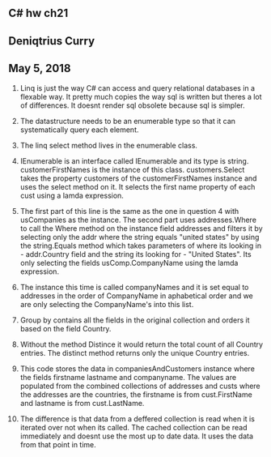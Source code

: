 ## C# hw ch21 
## Deniqtrius Curry
## May 5, 2018

1. Linq is just the way C# can access and query relational databases in a flexable way. It pretty much copies the way sql is written but theres a lot of differences. 
It doesnt render sql obsolete because sql is simpler. 

2. The datastructure needs to be an enumerable type so that it can systematically query each element. 

3. The linq select method lives in the enumerable class. 

4. IEnumerable<string> is an interface called IEnumerable and its type is string. customerFirstNames is the 
instance of this class. customers.Select takes the property customers of the customerFirstNames instance and uses 
the select method on it. It selects the first name property of each cust using a lamda expression. 

5. The first part of this line is the same as the one in question 4 with usCompanies as the instance. The second part 
uses addresses.Where to call the Where method on the instance field addresses and filters it by selecting only the addr where 
the string equals "united states" by using the string.Equals method which takes parameters of where its looking in - 
addr.Country field and the string its looking for - "United States". Its only selecting the fields usComp.CompanyName 
using the lamda expression. 

6. The instance this time is called companyNames and it is set equal to addresses in the order of CompanyName in aphabetical 
order and we are only selecting the CompanyName's into this list. 

7. Group by contains all the fields in the original collection and orders it based on the field Country. 

8. Without the method Distince it would return the total count of all Country entries. The distinct method 
returns only the unique Country entries. 

9. This code stores the data in companiesAndCustomers instance where the fields firstname lastname and companyname. The 
values are populated from the combined collections of addresses and custs where the addresses are the countries, the 
firstname is from cust.FirstName and lastname is from cust.LastName. 

10. The difference is that data from a deffered collection is read when it is iterated over not when its called. The 
cached collection can be read immediately and doesnt use the most up to date data. It uses the data from that point in time. 